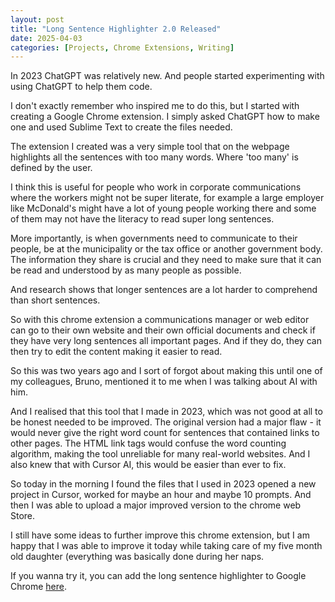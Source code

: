 ```yaml
---
layout: post
title: "Long Sentence Highlighter 2.0 Released"
date: 2025-04-03
categories: [Projects, Chrome Extensions, Writing]
---
```


In 2023 ChatGPT was relatively new. And people started experimenting with using ChatGPT to help them code. 

I don't exactly remember who inspired me to do this, but I started with creating a Google Chrome extension. I simply asked ChatGPT how to make one and used Sublime Text to create the files needed.

The extension I created was a very simple tool that on the webpage highlights all the sentences with too many words. Where 'too many' is defined by the user.

I think this is useful for people who work in corporate communications where the workers might not be super literate, for example a large employer like McDonald's might have a lot of young people working there and some of them may not have the literacy to read super long sentences. 

More importantly, is when governments need to communicate to their people, be at the municipality or the tax office or another government body. The information they share is crucial and they need to make sure that it can be read and understood by as many people as possible.

And research shows that longer sentences are a lot harder to comprehend than short sentences.

So with this chrome extension a communications manager or web editor can go to their own website and their own official documents and check if they have very long sentences all important pages. And if they do, they can then try to edit the content making it easier to read.

So this was two years ago and I sort of forgot about making this until one of my colleagues, Bruno, mentioned it to me when I was talking about AI with him.

And I realised that this tool that I made in 2023, which was not good at all to be honest needed to be improved. The original version had a major flaw - it would never give the right word count for sentences that contained links to other pages. The HTML link tags would confuse the word counting algorithm, making the tool unreliable for many real-world websites. And I also knew that with Cursor AI, this would be easier than ever to fix.

So today in the morning I found the files that I used in 2023 opened a new project in Cursor, worked for maybe an hour and maybe 10 prompts. And then I was able to upload a major improved version to the chrome web Store. 

I still have some ideas to further improve this chrome extension, but I am happy that I was able to improve it today while taking care of my five month old daughter (everything was basically done during her naps. 

If you wanna try it, you can add the long sentence highlighter to Google Chrome [here](https://chromewebstore.google.com/detail/fgklfjfnajfdfiefdphepgejkgmlplcc). 